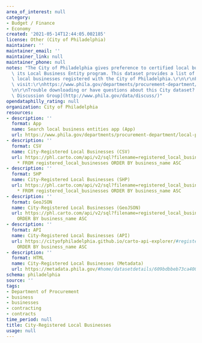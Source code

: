 ```yaml
---
area_of_interest: null
category:
- Budget / Finance
- Economy
created: '2021-05-14T12:44:05.002185'
license: Other (City of Philadelphia)
maintainer: ''
maintainer_email: ''
maintainer_link: null
maintainer_phone: null
notes: "The City of Philadelphia gives preference to certified local businesses through\
  \ its Local Business Entity program. This dataset provides a list of currently certified\
  \ local businesses registered with the City of Philadelphia.\r\n\r\nFor more information,\
  \ visit:\r\nhttps://www.phila.gov/departments/procurement-department/local-preference/\r\
  \n\r\nTrouble downloading or have questions about this City dataset? Visit the [OpenDataPhilly\
  \ Discussion Group](http://www.phila.gov/data/discuss/)"
opendataphilly_rating: null
organization: City of Philadelphia
resources:
- description: ''
  format: App
  name: Search local business entities app (App)
  url: https://www.phila.gov/departments/procurement-department/local-preference/local-business-entity-listing/
- description: ''
  format: CSV
  name: City-Registered Local Businesses (CSV)
  url: https://phl.carto.com/api/v2/sql?filename=registered_local_businesses&format=csv&skipfields=cartodb_id,the_geom,the_geom_webmercator&q=SELECT
    * FROM registered_local_businesses ORDER BY business_name ASC
- description: ''
  format: SHP
  name: City-Registered Local Businesses (SHP)
  url: https://phl.carto.com/api/v2/sql?filename=registered_local_businesses&format=shp&skipfields=cartodb_id&q=SELECT
    * FROM registered_local_businesses ORDER BY business_name ASC
- description: ''
  format: GeoJSON
  name: City-Registered Local Businesses (GeoJSON)
  url: https://phl.carto.com/api/v2/sql?filename=registered_local_businesses&format=geojson&skipfields=cartodb_id&q=SELECT+*+FROM+registered_local_businesses
    ORDER BY business_name ASC
- description: ''
  format: API
  name: City-Registered Local Businesses (API)
  url: https://cityofphiladelphia.github.io/carto-api-explorer/#registered_local_businesses
    ORDER BY business_name ASC
- description: ''
  format: HTML
  name: City-Registered Local Businesses (Metadata)
  url: https://metadata.phila.gov/#home/datasetdetails/609bdbbeb73ca4001bcbf275/representationdetails/609bdbbfb73ca4001bcbf279/
schema: philadelphia
source: ''
tags:
- Department of Procurement
- business
- businesses
- contracting
- contracts
time_period: null
title: City-Registered Local Businesses
usage: null
---
```

